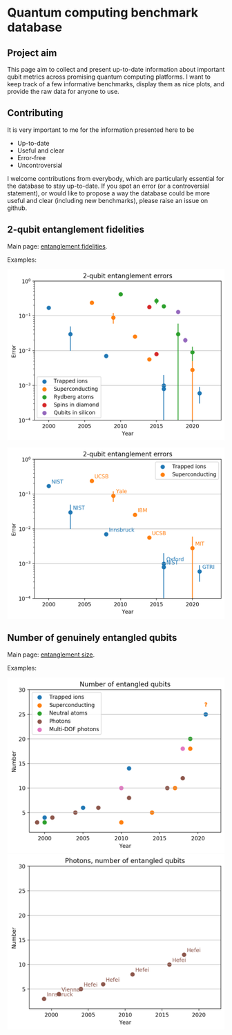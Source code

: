 # Quantum computing benchmark database
## Project aim
This page aim to collect and present up-to-date information about important qubit metrics across promising quantum computing platforms. I want to keep track of a few informative benchmarks, display them as nice plots, and provide the raw data for anyone to use.
## Contributing
It is very important to me for the information presented here to be
- Up-to-date
- Useful and clear
- Error-free
- Uncontroversial

I welcome contributions from everybody, which are particularly essential for the database to stay up-to-date. If you spot an error (or a controversial statement), or would like to propose a way the database could be more useful and clear (including new benchmarks), please raise an issue on github.

## 2-qubit entanglement fidelities
Main page: [entanglement fidelities](entanglement_fidelities/summary.md).

Examples:


![](entanglement_fidelities/plots/combined.png)

![](entanglement_fidelities/plots/ions_vs_supercond.png)

## Number of genuinely entangled qubits

Main page: [entanglement size](entanglement_size/summary.md).

Examples:


![](entanglement_size/plots/combined.png)
![](entanglement_size/plots/photons.png)

